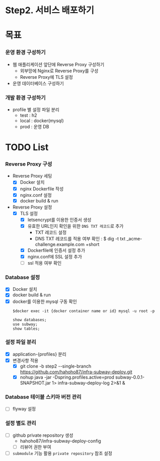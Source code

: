 # Step2. 서비스 배포하기

# 목표

### 운영 환경 구성하기

- 웹 애플리케이션 앞단에 Reverse Proxy 구성하기
  - 외부망에 Nginx로 Reverse Proxy를 구성
  - Reverse Proxy에 TLS 설정
- 운영 데이터베이스 구성하기

### 개발 환경 구성하기

- profile 별 설정 파일 분리
  - test : h2
  - local : docker(mysql)
  - prod : 운영 DB

# TODO List

### Reverse Proxy 구성

- Reverse Proxy 세팅
  - [x] Docker 설치
  - [x] nginx Dockerfile 작성
  - [x] nginx.conf 설정
  - [x] docker build & run

- Reverse Proxy 설정
  - [x] TLS 설정
    - [x] letsencrypt를 이용한 인증서 생성
    - [x] 유효한 URL인지 확인을 위한 `DNS TXT 레코드`로 추가
      - TXT 레코드 설정
      - DNS TXT 레코드를 적용 여부 확인 : $ dig -t txt _acme-challenge.example.com +short
    - [x] Dockerfile에 인증서 설정 추가
    - [x] nginx.conf에 SSL 설정 추가
    - [ ] ssl 적용 여부 확인

### Database 설정

- [x] Docker 설치
- [x] docker build & run
- [x] docker를 이용한 mysql 구동 확인
  ```shell
  $docker exec -it {docker container name or id} mysql -u root -p
  ```
  ```mysql
  show databases;
  use subway;
  show tables;
  ```

### 설정 파일 분리

- [x] application-{profiles} 분리
- [x] 변경사항 적용
  - [x] git clone -b step2 --single-branch https://github.com/hahoho87/infra-subway-deploy.git
  - [x] nohup java -jar -Dspring.profiles.active=prod subway-0.0.1-SNAPSHOT.jar 1> infra-subway-deploy-log 2>&1 &

### Database 테이블 스키마 버전 관리

- [ ] flyway 설정

### 설정 별도 관리

- [ ] github private repository 생성
  - hahoho87/infra-subway-deploy-config
  - [ ] 리뷰어 권한 부여
- [ ] `submodule` 기능 활용 `private repository` 참조 설정